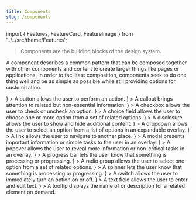 ```yaml
---
title: Components
slug: /components
---
```


import { Features, FeatureCard, FeatureImage } from '../../src/theme/Features';

> Components are the building blocks of the design system.

A component describes a common pattern that can be composed together with other components and content to create larger things like pages or applications.
In order to facilitate composition, components seek to do one thing well and be as simple as possible while still providing options for customization.

<Features basePath="/docs/components/" columns={3}>
	<FeatureCard title="Button" slug="button"
		media={<FeatureImage src="/img/button.png" />}
	>
		A button allows the user to perform an action.
	</FeatureCard>
	<FeatureCard title="Callout" slug="callout"
		media={<FeatureImage />}
	>
		A callout brings attention to related but non-essential information.
	</FeatureCard>
	<FeatureCard title="Checkbox" slug="checkbox"
		media={<FeatureImage src="/img/checkbox.png" />}
	>
		A checkbox allows the user to check or uncheck an option.
	</FeatureCard>
	<FeatureCard title="Choice Field" slug="choice-field"
		media={<FeatureImage />}
	>
		A choice field allows the user to choose one or more option from a set of related options.
	</FeatureCard>
	<FeatureCard title="Disclosure" slug="disclosure"
		media={<FeatureImage src="/img/disclosure.png" />}
	>
		A disclosure allows the user to show and hide additional content.
	</FeatureCard>
	<FeatureCard title="Dropdown" slug="dropdown"
		media={<FeatureImage />}
	>
		A dropdown allows the user to select an option from a list of options in an expandable overlay.
	</FeatureCard>
	<FeatureCard title="Link" slug="link"
		media={<FeatureImage />}
	>
		A link allows the user to navigate to another place.
	</FeatureCard>
	<FeatureCard title="Modal" slug="modal"
		media={<FeatureImage />}
	>
		A modal presents important information or simple tasks to the user in an overlay.
	</FeatureCard>
	<FeatureCard title="Popover" slug="popover"
		media={<FeatureImage />}
	>
		A popover allows the user to reveal more information or non-critical tasks in an overlay.
	</FeatureCard>
	<FeatureCard title="Progress Bar" slug="progress-bar"
		media={<FeatureImage />}
	>
		A progress bar lets the user know that something is processing or progressing.
	</FeatureCard>
	<FeatureCard title="Radio Group" slug="radio-group"
		media={<FeatureImage />}
	>
		A radio group allows the user to select one option from a set of related options.
	</FeatureCard>
	<FeatureCard title="Spinner" slug="spinner"
		media={<FeatureImage />}
	>
		A spinner lets the user know that something is processing or progressing.
	</FeatureCard>
	<FeatureCard title="Switch" slug="switch"
		media={<FeatureImage />}
	>
		A switch allows the user to immediately turn an option on or off.
	</FeatureCard>
	<FeatureCard title="Text Field" slug="text-field"
		media={<FeatureImage />}
	>
		A text field allows the user to enter and edit text.
	</FeatureCard>
	<FeatureCard title="Tooltip" slug="tooltip"
		media={<FeatureImage />}
	>
		A tooltip displays the name of or description for a related element on demand.
	</FeatureCard>
</Features>
